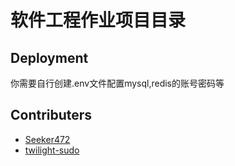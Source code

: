 # 软件工程作业项目目录

## Deployment

<!--TODO! add deployment guide -->

你需要自行创建.env文件配置mysql,redis的账号密码等

## Contributers

- [Seeker472](https://github.com/Seeker0472)
- [twilight-sudo](https://github.com/twilight-sudo)
